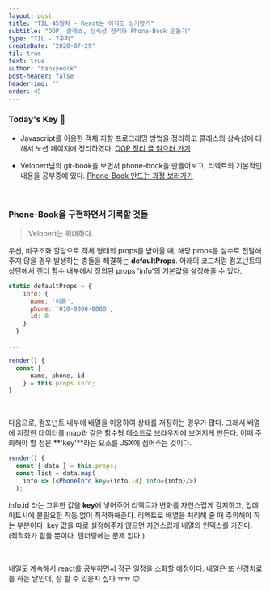```yaml
---
layout: post
title: "TIL 45일차 - React는 아직도 싱기방기"
subtitle: "OOP, 클래스, 상속성 정리와 Phone-Book 만들기"
type: "TIL - 7주차"
createDate: "2020-07-29"
til: true
text: true
author: "hankyeolk"
post-header: false
header-img: ""
order: 45
---
```


### Today's Key 🔑

- Javascript를 이용한 객체 지향 프로그래밍 방법을 정리하고 클래스의 상속성에 대해서 노션 페이지에 정리하였다.
  [OOP 정리 글 읽으러 가기](https://www.notion.so/ddovblek/JAVASCRIPT-4d6f7893e39e4760b3b829bceaab0ee1)

- Velopert님의 git-book을 보면서 phone-book을 만들어보고, 리엑트의 기본적인 내용을 공부중에 있다.
  [Phone-Book 만드는 과정 보러가기](https://www.notion.so/ddovblek/2ea1a0f8a55a4cdb8b9abe1ae9558245)

<br>

### Phone-Book을 구현하면서 기록할 것들

> Velopert는 위대하다.

우선, 비구조화 할당으로 객체 형태의 props를 받아올 때, 해당 props를 실수로 전달해주지 않을 경우 발생하는 충돌을 해결하는 **defaultProps**. 아래의 코드처럼 컴포넌트의 상단에서 랜더 함수 내부에서 정의된 props 'info'의 기본값을 설정해줄 수 있다.

```jsx
static defaultProps = {
    info: {
      name: '이름',
      phone: '010-0000-0000',
      id: 0
    }
  }

...

render() {
  const {
      name, phone, id
    } = this.props.info;
}
```

<br>

다음으로, 컴포넌트 내부에 배열을 이용하여 상태를 저장하는 경우가 많다. 그래서 배열에 저장한 데이터를 map과 같은 함수형 메소드로 브라우저에 보여지게 만든다. 이때 주의해야 할 점은 **'key'**라는 요소를 JSX에 심어주는 것이다.

```jsx
render() {
  const { data } = this.props;
  const list = data.map(
    info => (<PhoneInfo key={info.id} info={info}/>)
  );
```

info.id 라는 고유한 값을 **key**에 넣어주어 리엑트가 변화를 자연스럽게 감지하고, 업데이트시에 불필요한 작동 없이 최적화해준다. 리엑트로 배열을 처리해 줄 때 주의해야 하는 부분이다. key 값을 따로 설정해주지 않으면 자연스럽게 배열의 인덱스를 가진다. (최적화가 힘들 뿐이다. 랜더링에는 문제 없다.)

<br>

내일도 계속해서 react를 공부하면서 정규 일정을 소화할 예정이다. 내일은 또 신경치료를 하는 날인데, 잘 할 수 있을지 싶다 ㅠㅠ 🙃
